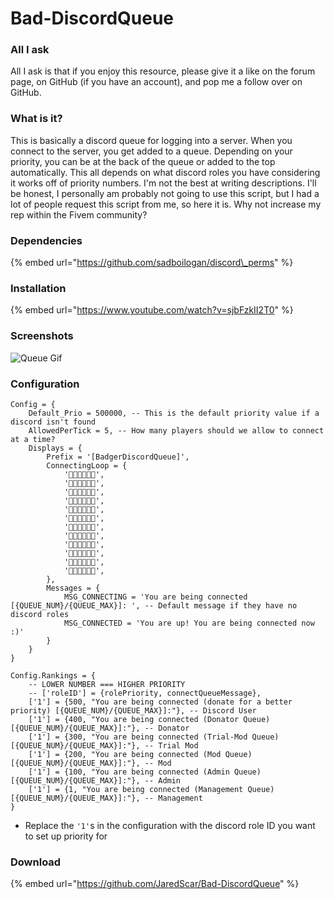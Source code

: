 # Bad-DiscordQueue

### All I ask

All I ask is that if you enjoy this resource, please give it a like on the forum page, on GitHub \(if you have an account\), and pop me a follow over on GitHub.

### What is it?

This is basically a discord queue for logging into a server. When you connect to the server, you get added to a queue. Depending on your priority, you can be at the back of the queue or added to the top automatically. This all depends on what discord roles you have considering it works off of priority numbers. I'm not the best at writing descriptions. I'll be honest, I personally am probably not going to use this script, but I had a lot of people request this script from me, so here it is. Why not increase my rep within the Fivem community?

### Dependencies

{% embed url="https://github.com/sadboilogan/discord\_perms" %}

### Installation

{% embed url="https://www.youtube.com/watch?v=sjbFzkII2T0" %}

### Screenshots

![Queue Gif](https://i.gyazo.com/3606be50c8770850b86a83fd8efbec18.gif)

### Configuration

```text
Config = {
	Default_Prio = 500000, -- This is the default priority value if a discord isn't found
	AllowedPerTick = 5, -- How many players should we allow to connect at a time?
	Displays = {
		Prefix = '[BadgerDiscordQueue]',
		ConnectingLoop = { 
			'🦡🌿🦡🌿🦡🌿',
			'🌿🦡🌿🦡🌿🦡',
			'🦡🌿🦡🌿🦡🥦',
			'🌿🦡🌿🦡🥦🦡',
			'🦡🌿🦡🥦🦡🥦',
			'🌿🦡🥦🦡🥦🦡',
			'🦡🥦🦡🥦🦡🥦',
			'🥦🦡🥦🦡🥦🦡',
			'🦡🥦🦡🥦🦡🌿',
			'🥦🦡🥦🦡🌿🦡',
			'🦡🥦🦡🌿🦡🌿',
			'🥦🦡🌿🦡🌿🦡',
		},
		Messages = {
			MSG_CONNECTING = 'You are being connected [{QUEUE_NUM}/{QUEUE_MAX}]: ', -- Default message if they have no discord roles 
			MSG_CONNECTED = 'You are up! You are being connected now :)'
		}
	}
}

Config.Rankings = {
	-- LOWER NUMBER === HIGHER PRIORITY 
	-- ['roleID'] = {rolePriority, connectQueueMessage},
	['1'] = {500, "You are being connected (donate for a better priority) [{QUEUE_NUM}/{QUEUE_MAX}]:"}, -- Discord User 
	['1'] = {400, "You are being connected (Donator Queue) [{QUEUE_NUM}/{QUEUE_MAX}]:"}, -- Donator 
	['1'] = {300, "You are being connected (Trial-Mod Queue) [{QUEUE_NUM}/{QUEUE_MAX}]:"}, -- Trial Mod 
	['1'] = {200, "You are being connected (Mod Queue) [{QUEUE_NUM}/{QUEUE_MAX}]:"}, -- Mod 
	['1'] = {100, "You are being connected (Admin Queue) [{QUEUE_NUM}/{QUEUE_MAX}]:"}, -- Admin 
	['1'] = {1, "You are being connected (Management Queue) [{QUEUE_NUM}/{QUEUE_MAX}]:"}, -- Management
}
```

* Replace the `'1'`s in the configuration with the discord role ID you want to set up priority for 

### Download

{% embed url="https://github.com/JaredScar/Bad-DiscordQueue" %}

